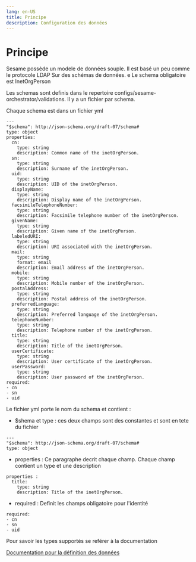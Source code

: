 ```yaml
---
lang: en-US
title: Principe 
description: Configuration des données
---
```

# Principe
Sesame possède un modele de données souple. Il est basé un peu comme le protocole LDAP Sur des schémas de données. 
e
Le schema obligatoire est InetOrgPerson

Les schemas sont definis dans le repertoire configs/sesame-orchestrator/validations. Il y a un fichier par schema. 

Chaque schema est dans un fichier yml

```
---
"$schema": http://json-schema.org/draft-07/schema#
type: object
properties:
  cn:
    type: string
    description: Common name of the inetOrgPerson.
  sn:
    type: string
    description: Surname of the inetOrgPerson.
  uid:
    type: string
    description: UID of the inetOrgPerson.
  displayName:
    type: string
    description: Display name of the inetOrgPerson.
  facsimileTelephoneNumber:
    type: string
    description: Facsimile telephone number of the inetOrgPerson.
  givenName:
    type: string
    description: Given name of the inetOrgPerson.
  labeledURI:
    type: string
    description: URI associated with the inetOrgPerson.
  mail:
    type: string
    format: email
    description: Email address of the inetOrgPerson.
  mobile:
    type: string
    description: Mobile number of the inetOrgPerson.
  postalAddress:
    type: string
    description: Postal address of the inetOrgPerson.
  preferredLanguage:
    type: string
    description: Preferred language of the inetOrgPerson.
  telephoneNumber:
    type: string
    description: Telephone number of the inetOrgPerson.
  title:
    type: string
    description: Title of the inetOrgPerson.
  userCertificate:
    type: string
    description: User certificate of the inetOrgPerson.
  userPassword:
    type: string
    description: User password of the inetOrgPerson.
required:
- cn
- sn
- uid
```
Le fichier yml porte le nom du schema et contient : 

* $shema et type : ces deux champs sont des constantes et sont en tete du fichier

```
---
"$schema": http://json-schema.org/draft-07/schema#
type: object
```

* properties : Ce paragraphe decrit chaque champ. Chaque champ contient un type et une description

```
properties : 
  title:
    type: string
    description: Title of the inetOrgPerson.
```
* required : Definit les champs obligatoire pour l'identité

```
required:
- cn
- sn
- uid

```

Pour savoir les types supportés se reférer à la documentation 

[Documentation pour la définition des données ](validation)
